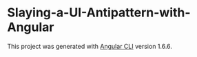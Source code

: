 # Slaying-a-UI-Antipattern-with-Angular

This project was generated with [Angular CLI](https://github.com/angular/angular-cli) version 1.6.6.
